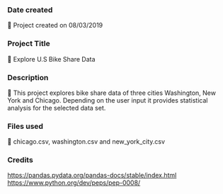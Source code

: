 ### Date created
:small_orange_diamond: Project created on 08/03/2019

### Project Title
:kick_scooter: Explore U.S Bike Share Data

### Description
:small_orange_diamond: This project explores bike share data of three cities Washington, New York and Chicago. Depending on the user input it provides statistical analysis for the selected data set.

### Files used
:file_folder: chicago.csv, washington.csv and new_york_city.csv

### Credits
https://pandas.pydata.org/pandas-docs/stable/index.html
https://www.python.org/dev/peps/pep-0008/
